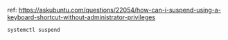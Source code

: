 ref: https://askubuntu.com/questions/22054/how-can-i-suspend-using-a-keyboard-shortcut-without-administrator-privileges

```
systemctl suspend
```

